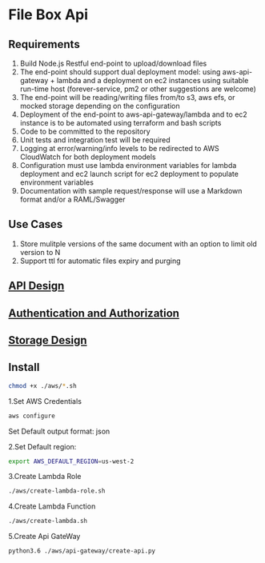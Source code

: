 # File Box Api

## Requirements

1. Build Node.js Restful end-point to upload/download files
1. The end-point should support dual deployment model: using aws-api-gateway + lambda and a deployment on ec2 instances using suitable run-time host (forever-service, pm2 or other suggestions are welcome)
1. The end-point will be reading/writing files from/to s3, aws efs, or mocked storage depending on the configuration
1. Deployment of the end-point to aws-api-gateway/lambda and to ec2 instance is to be automated using terraform and bash scripts
1. Code to be committed to the repository
1. Unit tests and integration test will be required
1. Logging at error/warning/info levels to be redirected to AWS CloudWatch for both deployment models
1. Configuration must use lambda environment variables for lambda deployment and ec2 launch script for ec2 deployment to populate environment variables
1. Documentation with sample request/response will use a Markdown format and/or a RAML/Swagger

## Use Cases

1. Store mulitple versions of the same document with an option to limit old version to N
1. Support ttl for automatic files expiry and purging

## [API Design](./docs/API.md)

## [Authentication and Authorization](./docs/AuthC&AuthZ.md)

## [Storage Design](./docs/StorageDesign.md)

## Install

```bash
chmod +x ./aws/*.sh
```

1.Set AWS Credentials

```bash
aws configure
```

Set Default output format: json

2.Set Default region:

```bash
export AWS_DEFAULT_REGION=us-west-2
```

3.Create Lambda Role

```bash
./aws/create-lambda-role.sh
```

4.Create Lambda Function

```bash
./aws/create-lambda.sh
```

5.Create Api GateWay

```bash
python3.6 ./aws/api-gateway/create-api.py
```